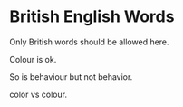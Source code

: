 # British English Words

Only British words should be allowed here.

Colour is ok.

So is behaviour but not behavior.

color vs colour.
